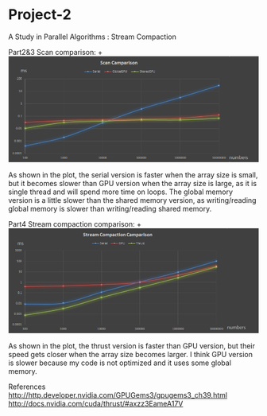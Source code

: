 Project-2
=========

A Study in Parallel Algorithms : Stream Compaction

Part2&3
Scan comparison:
+![](https://raw.githubusercontent.com/wulinjiansheng/Project2-StreamCompaction/master/ScanComparison.bmp)

As shown in the plot, the serial version is faster when the array size is small, but it becomes slower than GPU version when the array size is large, as it is single thread and will spend more time on loops. 
The global memory version is a little slower than the shared memory version, as writing/reading global memory is slower than writing/reading shared memory.


Part4
Stream compaction comparison:
+![](https://raw.githubusercontent.com/wulinjiansheng/Project2-StreamCompaction/master/StreamCompactionComparison.bmp)

As shown in the plot, the thrust version is faster than GPU version, but their speed gets closer when the array size becomes larger. I think GPU version is slower because my code is not optimized and it uses some global memory.



References
http://http.developer.nvidia.com/GPUGems3/gpugems3_ch39.html
http://docs.nvidia.com/cuda/thrust/#axzz3EameA17V
